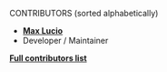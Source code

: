 CONTRIBUTORS (sorted alphabetically)

* **[Max Lucio](https://github.com/MaxLucio528)**
* Developer / Maintainer

**[Full contributors list](https://github.com/MaxLucio528/iOS-Calculator/graphs/contributors)**
